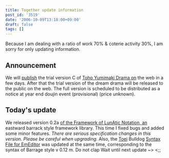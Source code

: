 ```yaml
---
title: Together update information
post_id: '3519'
date: '2006-10-09T13:18:00+09:00'
draft: false
tags: []
---
```


Because I am dealing with a ratio of work 70% & coterie activity 30%, I am sorry for only updating information.

## Announcement

We will [publish](/!/thC/) the trial version C of [Toho Yumimaki Drama on](/!/thC/) the web in a few days. After that the trial version of the dream drama will be released to the public on the web. The full version is scheduled to be distributed as a notice at year end doujin event (provisional) (price unknown).

## Today's update

We released version 0.2a [of the Framework of LunAtic Notation, an](/tag/flan) eastward barrack style framework library. This time I fixed bugs and added some minor features. _There are serious specification changes in this version. Please be careful when upgrading._ Also, the [Toei](/emeditor-danmakufu) Bulldog [Syntax File for EmEditor](/emeditor-danmakufu) was updated at the same time, corresponding to the syntax of Barrage style v 0.12 m. Do not clap Wait until next update ~> <;;